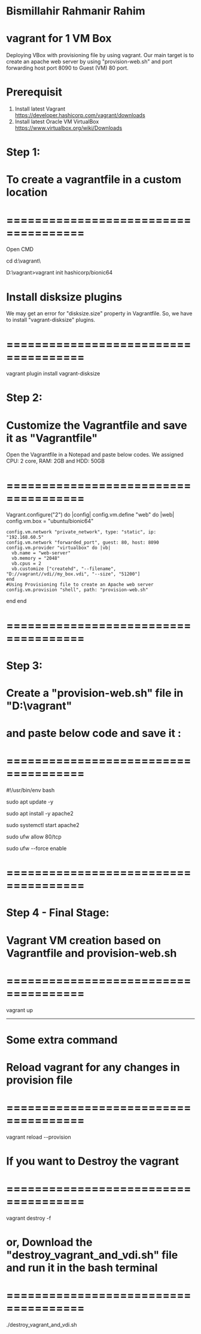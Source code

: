 # Bismillahir Rahmanir Rahim
# vagrant for 1 VM Box
Deploying VBox with provisioning file by using vagrant.
Our main target is to create an apache web server by using "provision-web.sh" and port forwarding host port 8090 to Guest (VM) 80 port.

# Prerequisit 
1. Install latest Vagrant
   https://developer.hashicorp.com/vagrant/downloads
2. Install latest Oracle VM VirtualBox
   https://www.virtualbox.org/wiki/Downloads


# Step 1:
# To create a vagrantfile in a custom location 
# =====================================
Open CMD

cd d:\vagrant\

D:\vagrant>vagrant init hashicorp/bionic64

# Install disksize plugins
We may get an error for "disksize.size" property 
in Vagrantfile. So, we have to install "vagrant-disksize"
plugins.
# =====================================
vagrant plugin install vagrant-disksize


# Step 2:
# Customize the Vagrantfile and save it as "Vagrantfile" 
Open the Vagrantfile in a Notepad and paste below codes.
We assigned CPU: 2 core, RAM: 2GB and HDD: 50GB
# =====================================
Vagrant.configure("2") do |config|
  config.vm.define "web" do |web|
    config.vm.box = "ubuntu/bionic64"

    config.vm.network "private_network", type: "static", ip: "192.168.60.5"
    config.vm.network "forwarded_port", guest: 80, host: 8090
    config.vm.provider "virtualbox" do |vb|
      vb.name = "web-server"
      vb.memory = "2048"
      vb.cpus = 2
      vb.customize ["createhd", "--filename", "D://vagrant//vdi//my_box.vdi", "--size", "51200"]
    end
    #Using Provisioning file to create an Apache web server
    config.vm.provision "shell", path: "provision-web.sh"
  end
end
# =====================================


# Step 3:
# Create a "provision-web.sh" file in "D:\vagrant" 
# and paste below code and save it :
# =====================================
#!/usr/bin/env bash

sudo apt update -y 

sudo apt install -y apache2 

sudo systemctl start apache2

sudo ufw allow 80/tcp

sudo ufw --force enable
# =====================================


# Step 4 - Final Stage:
# Vagrant VM creation based on Vagrantfile and provision-web.sh
# =====================================
vagrant up

---------------------------------------
# Some extra command
# Reload vagrant for any changes in provision file
# =====================================
vagrant reload --provision


# If you want to Destroy the vagrant
# =====================================
vagrant destroy -f

# or, Download the "destroy_vagrant_and_vdi.sh" file and run it in the bash terminal
# =====================================
./destroy_vagrant_and_vdi.sh
